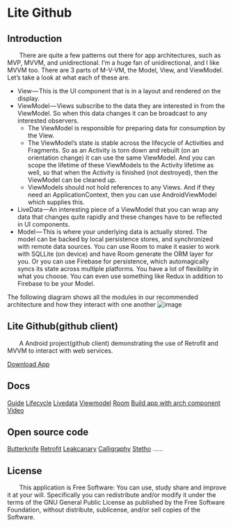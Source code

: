 # Lite Github

## Introduction
&#160; &#160; &#160; &#160;There are quite a few patterns out there for app architectures, such as MVP, MVVM, and unidirectional. I’m a huge fan of unidirectional, and I like MVVM too. There are 3 parts of M-V-VM, the Model, View, and ViewModel. Let’s take a look at what each of these are.
- View — This is the UI component that is in a layout and rendered on the display.
- ViewModel — Views subscribe to the data they are interested in from the ViewModel. So when this data changes it can be broadcast to any interested observers. 
	- The ViewModel is responsible for preparing data for consumption by the View.
	- The ViewModel’s state is stable across the lifecycle of Activities and Fragments. So as an Activity is torn down and rebuilt (on an orientation change) it can use the same ViewModel. And you can scope the lifetime of these ViewModels to the Activity lifetime as well, so that when the Activity is finished (not destroyed), then the ViewModel can be cleaned up.
	- ViewModels should not hold references to any Views. And if they need an ApplicationContext, then you can use AndroidViewModel which supplies this.
- LiveData —An interesting piece of a ViewModel that you can wrap any data that changes quite rapidly and these changes have to be reflected in UI components.
- Model — This is where your underlying data is actually stored. The model can be backed by local persistence stores, and synchronized with remote data sources. You can use Room to make it easier to work with SQLLite (on device) and have Room generate the ORM layer for you. Or you can use Firebase for persistence, which automagically syncs its state across multiple platforms. You have a lot of flexibility in what you choose. You can even use something like Redux in addition to Firebase to be your Model.

The following diagram shows all the modules in our recommended architecture and how they interact with one another
![image](https://github.com/journeyOS/LiteWeather/blob/master/resource/final-architecture.png)

## Lite Github(github client)
&#160; &#160; &#160; &#160;A Android project(github client) demonstrating the use of Retrofit and MVVM to interact with web services.

[Download App](https://github.com/journeyOS/LiteGithub/tree/master/app_release/LiteGithub.apk)


## Docs
[Guide](https://developer.android.com/topic/libraries/architecture/guide)
[Lifecycle](https://developer.android.com/topic/libraries/architecture/lifecycle)
[Livedata](https://developer.android.com/topic/libraries/architecture/livedata)
[Viewmodel](https://developer.android.com/topic/libraries/architecture/viewmodel)
[Room](https://developer.android.com/topic/libraries/architecture/room)
[Build app with arch component](https://codelabs.developers.google.com/codelabs/build-app-with-arch-components/index.html?index=..%2F..%2Findex#0)
[Video](https://caster.io/courses/android-architecture-components-deep-dive)

## Open source code
[Butterknife](https://github.com/JakeWharton/butterknife)
[Retrofit](https://github.com/square/retrofit)
[Leakcanary](https://github.com/square/leakcanary)
[Calligraphy](https://github.com/chrisjenx/Calligraphy)
[Stetho](https://github.com/facebook/stetho)
......

## License
&#160; &#160; &#160; &#160;This application is Free Software: You can use, study share and improve it at your will. Specifically you can redistribute and/or modify it under the terms of the GNU General Public License as published by the Free Software Foundation, without distribute, sublicense, and/or sell copies of the Software.